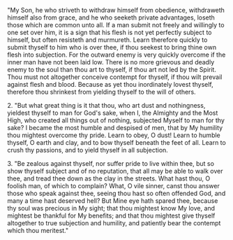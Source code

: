 \"My Son, he who striveth to withdraw himself from obedience, withdraweth himself also from grace, and he who seeketh private advantages, loseth those which are common unto all. If a man submit not freely and willingly to one set over him, it is a sign that his flesh is not yet perfectly subject to himself, but often resisteth and murmureth. Learn therefore quickly to submit thyself to him who is over thee, if thou seekest to bring thine own flesh into subjection. For the outward enemy is very quickly overcome if the inner man have not been laid low. There is no more grievous and deadly enemy to the soul than thou art to thyself, if thou art not led by the Spirit. Thou must not altogether conceive contempt for thyself, if thou wilt prevail against flesh and blood. Because as yet thou inordinately lovest thyself, therefore thou shrinkest from yielding thyself to the will of others.

2\. \"But what great thing is it that thou, who art dust and nothingness, yieldest thyself to man for God\'s sake, when I, the Almighty and the Most High, who created all things out of nothing, subjected Myself to man for thy sake? I became the most humble and despised of men, that by My humility thou mightest overcome thy pride. Learn to obey, O dust! Learn to humble thyself, O earth and clay, and to bow thyself beneath the feet of all. Learn to crush thy passions, and to yield thyself in all subjection.

3\. \"Be zealous against thyself, nor suffer pride to live within thee, but so show thyself subject and of no reputation, that all may be able to walk over thee, and tread thee down as the clay in the streets. What hast thou, O foolish man, of which to complain? What, O vile sinner, canst thou answer those who speak against thee, seeing thou hast so often offended God, and many a time hast deserved hell? But Mine eye hath spared thee, because thy soul was precious in My sight; that thou mightest know My love, and mightest be thankful for My benefits; and that thou mightest give thyself altogether to true subjection and humility, and patiently bear the contempt which thou meritest.\"

